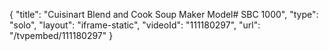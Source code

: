 {
    "title": "Cuisinart Blend and Cook Soup Maker Model# SBC 1000",
    "type": "solo",
    "layout": "iframe-static",
    "videoId": "111180297",
    "url": "\/tvpembed\/111180297"
}